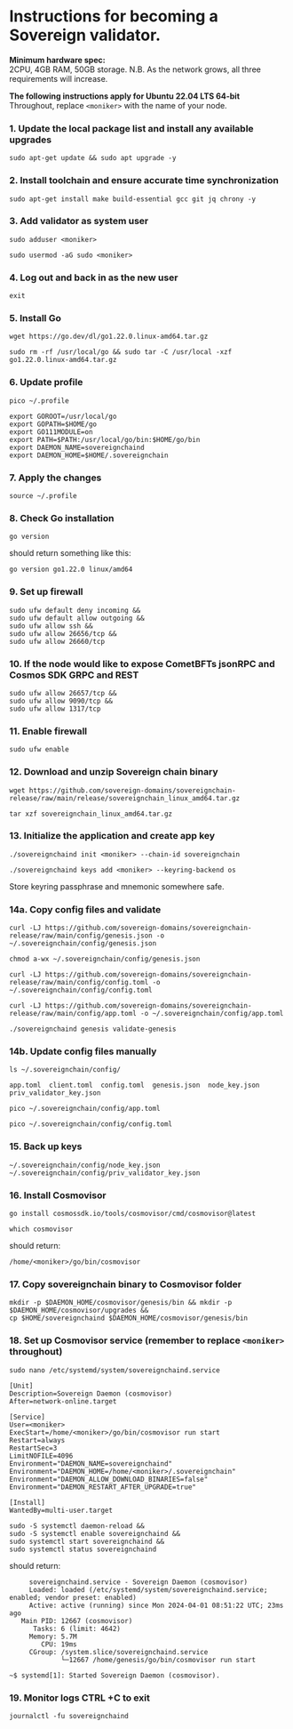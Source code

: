 # Instructions for becoming a Sovereign validator.

**Minimum hardware spec:**  
2CPU, 4GB RAM, 50GB storage. N.B. As the network grows, all three requirements will increase.

**The following instructions apply for Ubuntu 22.04 LTS 64-bit**  
Throughout, replace `<moniker>` with the name of your node.

### 1. Update the local package list and install any available upgrades

```console
sudo apt-get update && sudo apt upgrade -y
```

### 2. Install toolchain and ensure accurate time synchronization

```console
sudo apt-get install make build-essential gcc git jq chrony -y
```

### 3. Add validator as system user

```console
sudo adduser <moniker>
```
```console
sudo usermod -aG sudo <moniker>
```

### 4. Log out and back in as the new user
```console
exit
```

### 5. Install Go

```console
wget https://go.dev/dl/go1.22.0.linux-amd64.tar.gz
```
```console
sudo rm -rf /usr/local/go && sudo tar -C /usr/local -xzf go1.22.0.linux-amd64.tar.gz
```

### 6. Update profile
```console
pico ~/.profile
```


```
export GOROOT=/usr/local/go
export GOPATH=$HOME/go
export GO111MODULE=on
export PATH=$PATH:/usr/local/go/bin:$HOME/go/bin
export DAEMON_NAME=sovereignchaind
export DAEMON_HOME=$HOME/.sovereignchain
```

### 7. Apply the changes
```console
source ~/.profile
```

### 8. Check Go installation
```console
go version
````
should return something like this:
```
go version go1.22.0 linux/amd64
```

### 9. Set up firewall
```console
sudo ufw default deny incoming &&
sudo ufw default allow outgoing &&
sudo ufw allow ssh &&
sudo ufw allow 26656/tcp &&
sudo ufw allow 26660/tcp
```

### 10. If the node would like to expose CometBFTs jsonRPC and Cosmos SDK GRPC and REST

```console
sudo ufw allow 26657/tcp &&
sudo ufw allow 9090/tcp &&
sudo ufw allow 1317/tcp
```

### 11. Enable firewall

```console
sudo ufw enable
```

### 12. Download and unzip Sovereign chain binary

```console
wget https://github.com/sovereign-domains/sovereignchain-release/raw/main/release/sovereignchain_linux_amd64.tar.gz
```
```console
tar xzf sovereignchain_linux_amd64.tar.gz
```

### 13. Initialize the application and create app key

```console
./sovereignchaind init <moniker> --chain-id sovereignchain
```
```console
./sovereignchaind keys add <moniker> --keyring-backend os
```
Store keyring passphrase and mnemonic somewhere safe.

### 14a. Copy config files and validate

```console
curl -LJ https://github.com/sovereign-domains/sovereignchain-release/raw/main/config/genesis.json -o ~/.sovereignchain/config/genesis.json
```
```console
chmod a-wx ~/.sovereignchain/config/genesis.json
```
```console
curl -LJ https://github.com/sovereign-domains/sovereignchain-release/raw/main/config/config.toml -o ~/.sovereignchain/config/config.toml
```
```console
curl -LJ https://github.com/sovereign-domains/sovereignchain-release/raw/main/config/app.toml -o ~/.sovereignchain/config/app.toml
```
```console
./sovereignchaind genesis validate-genesis
```

### 14b. Update config files manually

```console
ls ~/.sovereignchain/config/
```

```
app.toml  client.toml  config.toml  genesis.json  node_key.json  priv_validator_key.json
```

```console
pico ~/.sovereignchain/config/app.toml
```

```console
pico ~/.sovereignchain/config/config.toml
```

### 15. Back up keys

```console
~/.sovereignchain/config/node_key.json
~/.sovereignchain/config/priv_validator_key.json
```

### 16. Install Cosmovisor

```console
go install cosmossdk.io/tools/cosmovisor/cmd/cosmovisor@latest
```
```console
which cosmovisor
```

should return:

```console
/home/<moniker>/go/bin/cosmovisor
```

### 17. Copy sovereignchain binary to Cosmovisor folder

```console
mkdir -p $DAEMON_HOME/cosmovisor/genesis/bin && mkdir -p $DAEMON_HOME/cosmovisor/upgrades &&
cp $HOME/sovereignchaind $DAEMON_HOME/cosmovisor/genesis/bin
```

### 18. Set up Cosmovisor service (remember to replace `<moniker>` throughout)

```console
sudo nano /etc/systemd/system/sovereignchaind.service
```

```
[Unit]
Description=Sovereign Daemon (cosmovisor)
After=network-online.target

[Service]
User=<moniker>
ExecStart=/home/<moniker>/go/bin/cosmovisor run start
Restart=always
RestartSec=3
LimitNOFILE=4096
Environment="DAEMON_NAME=sovereignchaind"
Environment="DAEMON_HOME=/home/<moniker>/.sovereignchain"
Environment="DAEMON_ALLOW_DOWNLOAD_BINARIES=false"
Environment="DAEMON_RESTART_AFTER_UPGRADE=true"

[Install]
WantedBy=multi-user.target
```

```console
sudo -S systemctl daemon-reload &&
sudo -S systemctl enable sovereignchaind &&
sudo systemctl start sovereignchaind &&
sudo systemctl status sovereignchaind
```

should return:

```console
     sovereignchaind.service - Sovereign Daemon (cosmovisor)
     Loaded: loaded (/etc/systemd/system/sovereignchaind.service; enabled; vendor preset: enabled)
     Active: active (running) since Mon 2024-04-01 08:51:22 UTC; 23ms ago
   Main PID: 12667 (cosmovisor)
      Tasks: 6 (limit: 4642)
     Memory: 5.7M
        CPU: 19ms
     CGroup: /system.slice/sovereignchaind.service
             └─12667 /home/genesis/go/bin/cosmovisor run start

~$ systemd[1]: Started Sovereign Daemon (cosmovisor).
```

### 19. Monitor logs CTRL +C to exit

```console
journalctl -fu sovereignchaind
```
